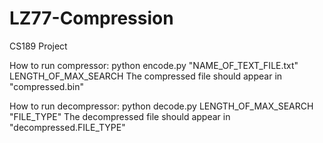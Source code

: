 # LZ77-Compression
CS189 Project

How to run compressor: python encode.py "NAME_OF_TEXT_FILE.txt" LENGTH_OF_MAX_SEARCH
	The compressed file should appear in "compressed.bin"

How to run decompressor: python decode.py LENGTH_OF_MAX_SEARCH "FILE_TYPE"
	The decompressed file should appear in "decompressed.FILE_TYPE"
